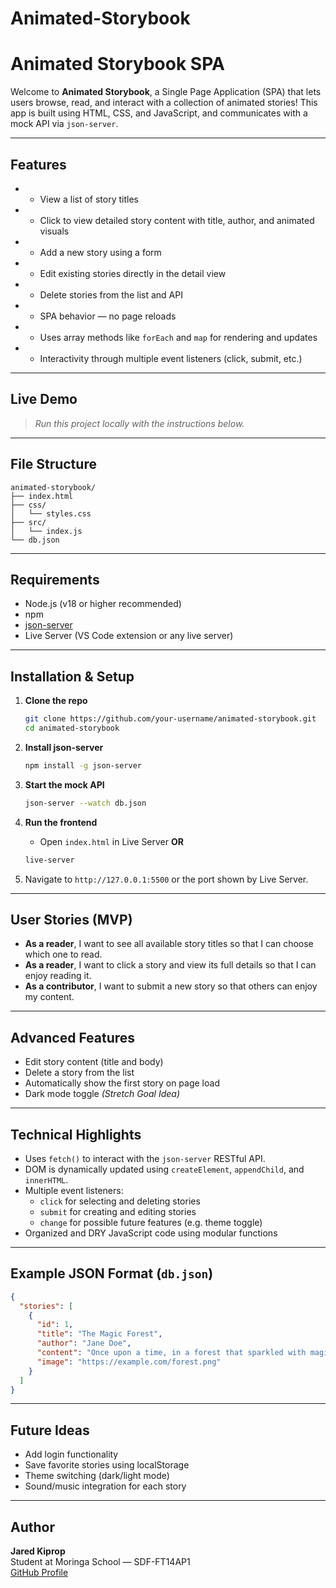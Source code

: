 # Animated-Storybook

#  Animated Storybook SPA

Welcome to **Animated Storybook**, a Single Page Application (SPA) that lets users browse, read, and interact with a collection of animated stories! This app is built using HTML, CSS, and JavaScript, and communicates with a mock API via `json-server`.

---

## Features

- * View a list of story titles
- * Click to view detailed story content with title, author, and animated visuals
- * Add a new story using a form
- * Edit existing stories directly in the detail view
- * Delete stories from the list and API
- * SPA behavior — no page reloads
- * Uses array methods like `forEach` and `map` for rendering and updates
- * Interactivity through multiple event listeners (click, submit, etc.)

---

##  Live Demo

> _Run this project locally with the instructions below._

---

##  File Structure

```
animated-storybook/
├── index.html
├── css/
│   └── styles.css
├── src/
│   └── index.js
└── db.json
```

---

##  Requirements

- Node.js (v18 or higher recommended)
- npm
- [json-server](https://www.npmjs.com/package/json-server)
- Live Server (VS Code extension or any live server)

---

##  Installation & Setup

1. **Clone the repo**
   ```bash
   git clone https://github.com/your-username/animated-storybook.git
   cd animated-storybook
   ```

2. **Install json-server**
   ```bash
   npm install -g json-server
   ```

3. **Start the mock API**
   ```bash
   json-server --watch db.json
   ```

4. **Run the frontend**
   - Open `index.html` in Live Server **OR**
   ```bash
   live-server
   ```

5. Navigate to `http://127.0.0.1:5500` or the port shown by Live Server.

---

##  User Stories (MVP)

- **As a reader**, I want to see all available story titles so that I can choose which one to read.
- **As a reader**, I want to click a story and view its full details so that I can enjoy reading it.
- **As a contributor**, I want to submit a new story so that others can enjoy my content.

---

##  Advanced Features

-  Edit story content (title and body)
-  Delete a story from the list
-  Automatically show the first story on page load
-  Dark mode toggle *(Stretch Goal Idea)*

---

##  Technical Highlights

- Uses `fetch()` to interact with the `json-server` RESTful API.
- DOM is dynamically updated using `createElement`, `appendChild`, and `innerHTML`.
- Multiple event listeners:
  - `click` for selecting and deleting stories
  - `submit` for creating and editing stories
  - `change` for possible future features (e.g. theme toggle)
- Organized and DRY JavaScript code using modular functions

---

##  Example JSON Format (`db.json`)

```json
{
  "stories": [
    {
      "id": 1,
      "title": "The Magic Forest",
      "author": "Jane Doe",
      "content": "Once upon a time, in a forest that sparkled with magic...",
      "image": "https://example.com/forest.png"
    }
  ]
}
```

---

##  Future Ideas

- Add login functionality
- Save favorite stories using localStorage
- Theme switching (dark/light mode)
- Sound/music integration for each story

---

##  Author

**Jared Kiprop**  
Student at Moringa School — SDF-FT14AP1  
[GitHub Profile](https://github.com/jrd-k)

